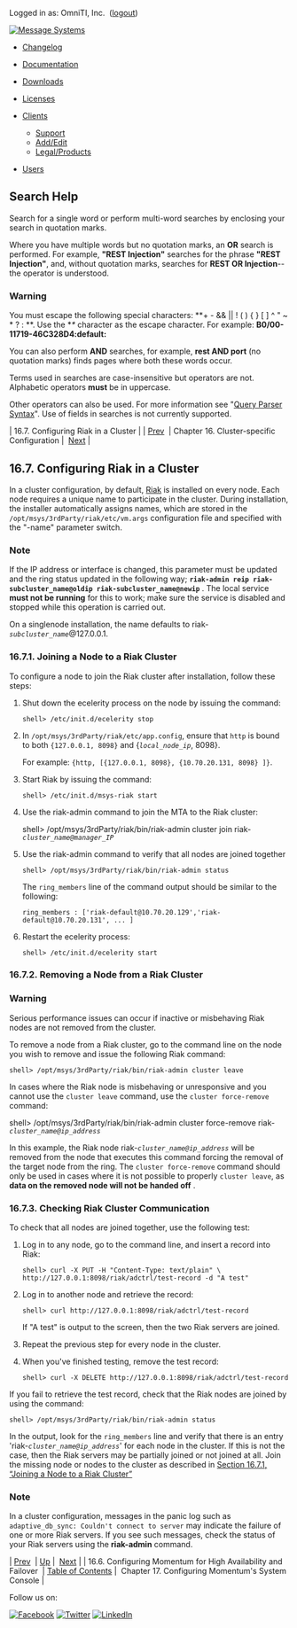 Logged in as: OmniTI, Inc.  ([logout](https://support.messagesystems.com/logout.php))

[![Message Systems](https://support.messagesystems.com/images/ms-white205.png)](https://support.messagesystems.com/start.php) 

*   [Changelog](https://support.messagesystems.com/start.php?show=changelog)
*   [Documentation](https://support.messagesystems.com/docs/)
*   [Downloads](https://support.messagesystems.com/start.php)

*   [Licenses](https://support.messagesystems.com/license_summary.php)
*   <a href="">Clients</a>
    *   [Support](https://support.messagesystems.com/cs.php)
    *   [Add/Edit](https://support.messagesystems.com/edit_client.php)
    *   [Legal/Products](https://support.messagesystems.com/edit_products.php)
*   [Users](https://support.messagesystems.com/edit_customer.php)

## Search Help

Search for a single word or perform multi-word searches by enclosing your search in quotation marks.

Where you have multiple words but no quotation marks, an **OR** search is performed. For example, **"REST Injection"** searches for the phrase **"REST Injection"**, and, without quotation marks, searches for **REST OR Injection**--the operator is understood.

### Warning

You must escape the following special characters: **+ - && || ! ( ) { } [ ] ^ " ~ * ? : \**. Use the **\** character as the escape character. For example: **B0/00-11719-46C328D4\:default\:**

You can also perform **AND** searches, for example, **rest AND port** (no quotation marks) finds pages where both these words occur.

Terms used in searches are case-insensitive but operators are not. Alphabetic operators **must** be in uppercase.

Other operators can also be used. For more information see "[Query Parser Syntax](https://lucene.apache.org/core/old_versioned_docs/versions/3_0_0/queryparsersyntax.html)". Use of fields in searches is not currently supported.

| 16.7. Configuring Riak in a Cluster |
| [Prev](cluster.config.failover.php)  | Chapter 16. Cluster-specific Configuration |  [Next](control_listener.php) |

## 16.7. Configuring Riak in a Cluster

In a cluster configuration, by default, [Riak](riak.php "Chapter 30. Riak") is installed on every node. Each node requires a unique name to participate in the cluster. During installation, the installer automatically assigns names, which are stored in the `/opt/msys/3rdParty/riak/etc/vm.args` configuration file and specified with the "-name" parameter switch.

### Note

If the IP address or interface is changed, this parameter must be updated and the ring status updated in the following way; **`riak-admin reip riak-subcluster_name@oldip riak-subcluster_name@newip`**                                                            . The local service **must not be running**                for this to work; make sure the service is disabled and stopped while this operation is carried out.

On a singlenode installation, the name defaults to riak-*`subcluster_name`*@127.0.0.1.

### 16.7.1. Joining a Node to a Riak Cluster

To configure a node to join the Riak cluster after installation, follow these steps:

1.  Shut down the ecelerity process on the node by issuing the command:

    `shell> /etc/init.d/ecelerity stop`
2.  In `/opt/msys/3rdParty/riak/etc/app.config`, ensure that `http` is bound to both `{127.0.0.1, 8098}` and {*`local_node_ip`*, 8098}.

    For example: `{http, [{127.0.0.1, 8098}, {10.70.20.131, 8098} ]}`.

3.  Start Riak by issuing the command:

    `shell> /etc/init.d/msys-riak start`
4.  Use the riak-admin command to join the MTA to the Riak cluster:

    shell> /opt/msys/3rdParty/riak/bin/riak-admin cluster join riak-*`cluster_name@manager_IP`*
5.  Use the riak-admin command to verify that all nodes are joined together

    `shell> /opt/msys/3rdParty/riak/bin/riak-admin status`

    The `ring_members` line of the command output should be similar to the following:

    `ring_members : ['riak-default@10.70.20.129','riak-default@10.70.20.131', ... ]`
6.  Restart the ecelerity process:

    `shell> /etc/init.d/ecelerity start`

### 16.7.2. Removing a Node from a Riak Cluster

### Warning

Serious performance issues can occur if inactive or misbehaving Riak nodes are not removed from the cluster.

To remove a node from a Riak cluster, go to the command line on the node you wish to remove and issue the following Riak command:

`shell> /opt/msys/3rdParty/riak/bin/riak-admin cluster leave`

In cases where the Riak node is misbehaving or unresponsive and you cannot use the `cluster leave` command, use the `cluster force-remove` command:

shell> /opt/msys/3rdParty/riak/bin/riak-admin cluster force-remove riak-*`cluster_name@ip_address`*

In this example, the Riak node riak-*`cluster_name@ip_address`* will be removed from the node that executes this command forcing the removal of the target node from the ring. The `cluster force-remove` command should only be used in cases where it is not possible to properly `cluster leave`, as **data on the removed node will not be handed off** .

### 16.7.3. Checking Riak Cluster Communication

To check that all nodes are joined together, use the following test:

1.  Log in to any node, go to the command line, and insert a record into Riak:

    ```
    shell> curl -X PUT -H "Content-Type: text/plain" \
    http://127.0.0.1:8098/riak/adctrl/test-record -d "A test"
    ```

2.  Log in to another node and retrieve the record:

    `shell> curl http://127.0.0.1:8098/riak/adctrl/test-record`

    If "A test" is output to the screen, then the two Riak servers are joined.

3.  Repeat the previous step for every node in the cluster.

4.  When you've finished testing, remove the test record:

    `shell> curl -X DELETE http://127.0.0.1:8098/riak/adctrl/test-record`

If you fail to retrieve the test record, check that the Riak nodes are joined by using the command:

`shell> /opt/msys/3rdParty/riak/bin/riak-admin status`

In the output, look for the `ring_members` line and verify that there is an entry 'riak-*`cluster_name@ip_address`*' for each node in the cluster. If this is not the case, then the Riak servers may be partially joined or not joined at all. Join the missing node or nodes to the cluster as described in [Section 16.7.1, “Joining a Node to a Riak Cluster”](cluster.riak.configuration.php#cluster.riak.configuration.joining "16.7.1. Joining a Node to a Riak Cluster")

### Note

In a cluster configuration, messages in the panic log such as `adaptive_db_sync: Couldn't connect to server` may indicate the failure of one or more Riak servers. If you see such messages, check the status of your Riak servers using the **riak-admin** command.

| [Prev](cluster.config.failover.php)  | [Up](cluster.php) |  [Next](control_listener.php) |
| 16.6. Configuring Momentum for High Availability and Failover  | [Table of Contents](index.php) |  Chapter 17. Configuring Momentum's System Console |

Follow us on:

[![Facebook](https://support.messagesystems.com/images/icon-facebook.png)](http://www.facebook.com/messagesystems) [![Twitter](https://support.messagesystems.com/images/icon-twitter.png)](http://twitter.com/#!/MessageSystems) [![LinkedIn](https://support.messagesystems.com/images/icon-linkedin.png)](http://www.linkedin.com/company/message-systems)